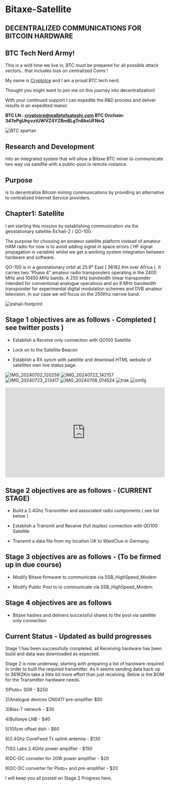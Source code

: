 
# Bitaxe-Satellite

## DECENTRALIZED COMMUNICATIONS FOR BITCOIN HARDWARE

## BTC Tech Nerd Army!

This is a wild time we live in, BTC must be prepared for all possible attack vectors.. that includes loss on centralized Coms !

My name is <a href="https://x.com/MolonLabeVC" target="_blank">CryptoIce</a> and I am a proud BTC tech nerd. 

Thought you might want to join me on this journey into decentralization!

With your continued support I can expedite the R&D process and deliver results in an expedited manor.

**BTC LN : cryptoice@walletofsatoshi.com BTC Onchain: 347ePgUhyvztUWVZ4YZBmBLgTn8hxUFNeQ**

![BTC spartan](https://github.com/user-attachments/assets/b2f0130b-c58c-424d-8f9e-ec5d41c32a43)

## Research and Development 

into an integrated system that will allow a Bitaxe BTC miner to communicate two way via satellite with a public-pool.io remote instance.

## Purpose

is to decentralize Bitcoin mining communications by providing an alternative to centralized Internet Service providers.

## Chapter1: Satellite

I am starting this mission by establishing communication via the geostationary satellite Es’hail-2 / QO-100.

The purpose for choosing an amateur satellite platform instead of amateur HAM radio for now is to avoid adding signal in space errors ( HF signal propagation is variable) whilst we get a working system integration between hardware and software.

QO-100 is in a geostationary orbit at 25.9° East ( 36182 Km over Africa ). It carries two “Phase 4” amateur radio transponders operating in the 2400 MHz and 10450 MHz bands. A 250 kHz bandwidth linear transponder intended for conventional analogue operations and an 8 MHz bandwidth transponder for experimental digital modulation schemes and DVB amateur television. In our case we will focus on the 250Khz narrow band.

![eshail-footprint](https://github.com/user-attachments/assets/ddb29a05-e179-420b-9681-51a40983b3b7)

## Stage 1 objectives are as follows - Completed ( see twitter posts )

* Establish a Receive only connection with QO100 Satellite 

* Lock on to the Satellite Beacon 

* Establish a RX synch with satellite and download HTML website of satellites own live status page. 

![IMG_20240702_120258](https://github.com/user-attachments/assets/3eebef35-47fb-461c-8809-0bafb4168424)
![IMG_20240722_142157](https://github.com/user-attachments/assets/d0a7155a-19e3-4a63-8243-1d3b54705f67)
![IMG_20240723_213417](https://github.com/user-attachments/assets/bcbf63e0-101d-48f2-bd1e-bf9f00785eb1)
![IMG_20240708_014524](https://github.com/user-attachments/assets/6cb711ba-01f2-4382-8b3b-377accd2c297)
![trak](https://github.com/user-attachments/assets/d83b20f4-9870-49fc-af68-b958d59354e4)
![omfg](https://github.com/user-attachments/assets/6e2d8163-4547-45fa-b98c-b47da373537a)

<div style="position: relative; width: 100%; padding-bottom: 56.25%">
<iframe src="https://www.youtube.com/embed/og5Qzyo06EI" 
        title="QO100 RX success" frameborder="0" allowfullscreen
        allow="accelerometer; autoplay; clipboard-write; encrypted-media; gyroscope; picture-in-picture" 
        style="position: absolute; width: 100%; height: 100%;">
</iframe>
</div>


## Stage 2 objectives are as follows - (CURRENT STAGE)

* Build a 2.4Ghz Transmitter and associated radio components ( see list below ) 

* Establish a Transmit and Receive (full duplex) connection with QO100 Satellite 

* Transmit a data file from my location UK to WantClue in Germany. 



## Stage 3 objectives are as follows - (To be firmed up in due course)

* Modify Bitaxe firmware to communicate via SSB_HighSpeed_Modem 

* Modify Public Pool to to communicate via SSB_HighSpeed_Modem 



## Stage 4 objectives are as follows

* Bitaxe hashes and delivers successful shares to the pool via satellite only connection 



## Current Status - Updated as build progresses

Stage 1 has been successfully completed, all Receiving hardware has been build and data was downloaded as expected.

Stage 2 is now underway, starting with preparing a list of hardware required in order to built the required transmitter. As it seems sending data back up to 36182Km take a little bit more effort than just receiving. Below is the BOM for the Transmitter hardware needs.

1)Pluto+ SDR - $250

2)Analogue devices CN0417 pre-amplifier $50

3)Bias-T network - $30

4)Bullseye LNB - $40

5)105cm offset dish - $60

6)2.4Ghz ConeFeed Tx uplink antenna - $130

7)SG Labs 2.4GHz power amplifier - $150

8)DC-DC conveter for 20W power amplifier - $20

9)DC-DC converter for Pluto+ and pre-amplifier - $20

I will keep you all posted on Stage 2 Progress here. 






